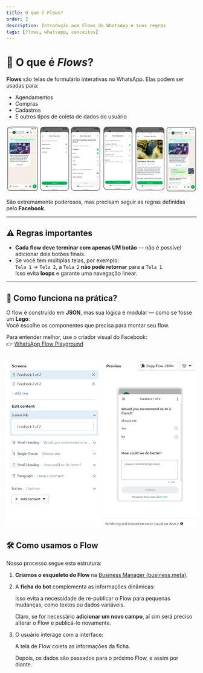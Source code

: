 ```yaml
---
title: O que é Flows?
order: 2
description: Introdução aos Flows do WhatsApp e suas regras
tags: [flows, whatsapp, conceitos]
---
```


# 💬 O que é _Flows_?

**Flows** são telas de formulário interativas no WhatsApp. Elas podem ser usadas para:

- Agendamentos
- Compras
- Cadastros
- E outros tipos de coleta de dados do usuário

![Exemplo de Flows](image.png)

São extremamente poderosos, mas precisam seguir as regras definidas pelo **Facebook**.

---

## ⚠️ Regras importantes

- **Cada flow deve terminar com apenas UM botão** — não é possível adicionar dois botões finais.
- Se você tem múltiplas telas, por exemplo:  
  `Tela 1` → `Tela 2`, a `Tela 2` **não pode retornar** para a `Tela 1`.  
  Isso evita **loops** e garante uma navegação linear.

---

## 🔧 Como funciona na prática?

O flow é construído em **JSON**, mas sua lógica é modular — como se fosse um **Lego**:  
Você escolhe os componentes que precisa para montar seu flow.

Para entender melhor, use o criador visual do Facebook:  
👉 [WhatsApp Flow Playground](https://developers.facebook.com/docs/whatsapp/flows/playground)

## ![Editor Visual](image-12.png)

## 🛠️ Como usamos o Flow

Nosso processo segue esta estrutura:

1. **Criamos o esqueleto do Flow** na [Business Manager (business.meta)](https://business.facebook.com).

2. A **ficha do bot** complementa as informações dinâmicas:

   Isso evita a necessidade de re-publicar o Flow para pequenas mudanças, como textos ou dados variáveis.

   Claro, se for necessário **adicionar um novo campo**, aí sim será preciso alterar o Flow e publicá-lo novamente.

3. O usuário interage com a interface:

   A tela de Flow coleta as informações da ficha.

   Depois, os dados são passados para o próximo Flow, e assim por diante.
